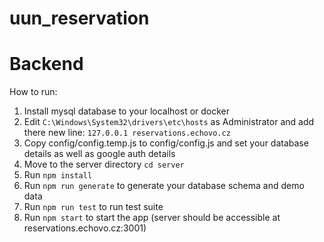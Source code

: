 # uun_reservation

# Backend

How to run:

1. Install mysql database to your localhost or docker
2. Edit `C:\Windows\System32\drivers\etc\hosts` as Administrator and add there new
   line: `127.0.0.1 reservations.echovo.cz`
3. Copy config/config.temp.js to config/config.js and set your database details as well as google auth details
4. Move to the server directory `cd server`
5. Run `npm install`
6. Run `npm run generate` to generate your database schema and demo data
7. Run `npm run test` to run test suite
8. Run `npm start` to start the app (server should be accessible at reservations.echovo.cz:3001)

